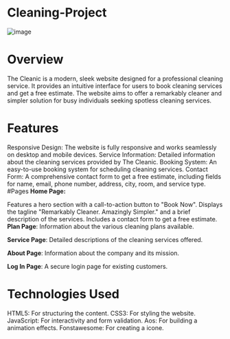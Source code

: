 # Cleaning-Project

![image](https://github.com/user-attachments/assets/daca08ec-3f39-4703-a66e-4e8831553bb4)



# Overview
The Cleanic is a modern, sleek website designed for a professional cleaning service. It provides an intuitive interface for users to book cleaning services and get a free estimate. The website aims to offer a remarkably cleaner and simpler solution for busy individuals seeking spotless cleaning services.

# Features
Responsive Design: The website is fully responsive and works seamlessly on desktop and mobile devices.
Service Information: Detailed information about the cleaning services provided by The Cleanic.
Booking System: An easy-to-use booking system for scheduling cleaning services.
Contact Form: A comprehensive contact form to get a free estimate, including fields for name, email, phone number, address, city, room, and service type.
#Pages
**Home Page:**

Features a hero section with a call-to-action button to "Book Now".
Displays the tagline "Remarkably Cleaner. Amazingly Simpler." and a brief description of the services.
Includes a contact form to get a free estimate.
**Plan Page**: Information about the various cleaning plans available.

**Service Page**: Detailed descriptions of the cleaning services offered.

**About Page**: Information about the company and its mission.

**Log In Page**: A secure login page for existing customers.

# Technologies Used
HTML5: For structuring the content.
CSS3: For styling the website.
JavaScript: For interactivity and form validation.
Aos: For building a animation effects.
Fonstawesome: For creating a icone.
